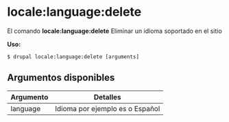# locale:language:delete
El comando **locale:language:delete** Eliminar un idioma soportado en el sitio

**Uso:**
```
$ drupal locale:language:delete [arguments] 
```

## Argumentos disponibles
Argumento | Detalles
---------|-------------
language | Idioma por ejemplo es o Español
